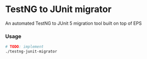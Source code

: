 # TestNG to JUnit migrator
An automated TestNG to JUnit 5 migration tool built on top of EPS

### Usage
```sh
# TODO: implement
./testng-junit-migrator
```
